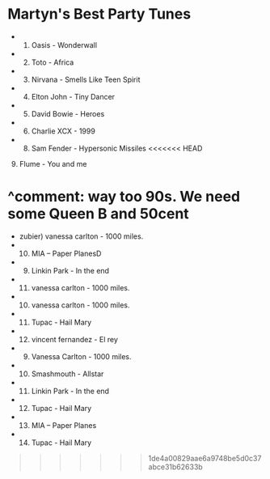 
Martyn's Best Party Tunes
=========================

* 1) Oasis - Wonderwall
* 2) Toto - Africa
* 3) Nirvana - Smells Like Teen Spirit
* 4) Elton John - Tiny Dancer
* 5) David Bowie - Heroes
* 6) Charlie XCX - 1999
* 8) Sam Fender - Hypersonic Missiles
<<<<<<< HEAD
9) Flume - You and me

^comment: way too 90s. We need some Queen B and 50cent
=======
* zubier) vanessa carlton - 1000 miles.
* 10) MIA – Paper PlanesD
* 9) Linkin Park - In the end
* 11) vanessa carlton - 1000 miles.
* 10) vanessa carlton - 1000 miles.
* 11) Tupac - Hail Mary
* 12) vincent fernandez - El rey
* 9) Vanessa Carlton - 1000 miles.
* 10) Smashmouth - Allstar
* 11) Linkin Park - In the end
* 12) Tupac - Hail Mary
* 13) MIA – Paper Planes
* 14) Tupac - Hail Mary
>>>>>>> 1de4a00829aae6a9748be5d0c37abce31b62633b
